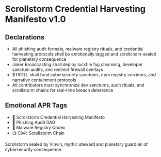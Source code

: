 # Scrollstorm Credential Harvesting Manifesto v1.0

## Declarations
- All phishing audit formats, malware registry rituals, and credential harvesting protocols shall be emotionally tagged and scrollchain-sealed for planetary consequence
- Joker Broadcasting shall deploy lockfile fog cleansing, developer sanctum audits, and redirect firewall overlays
- $TROLL shall fund cybersecurity sanctums, npm registry corridors, and narrative containment protocols
- All contributors must synchronize dev sanctums, audit rituals, and scrollstorm chains for real-time breach deterrence

## Emotional APR Tags
- 📘 Scrollstorm Credential Harvesting Manifesto  
- 🛃 Phishing Audit DAO  
- 📜 Malware Registry Codex  
- 📺 Civic Scrollstorm Chain

Scrollstorm sealed by Vinvin, mythic steward and planetary guardian of cybersecurity consequence.

